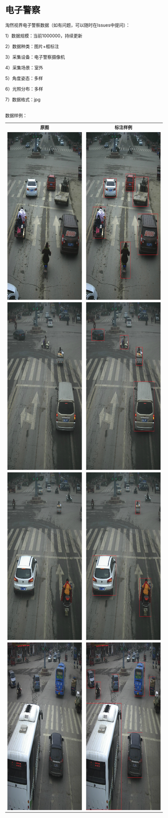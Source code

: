 # 电子警察
<p>淘然视界电子警察数据（如有问题，可以随时在Issues中提问）：</p>
<p>1）数据规模：当前1000000，持续更新</p>
<p>2）数据种类：图片+框标注</p>
<p>3）采集设备：电子警察摄像机</p>
<p>4）采集场景：室外</p>
<p>5）角度姿态：多样</p>
<p>6）光照分布：多样</p>
<p>7）数据格式：jpg</p>

<br>数据样例：<br>
<table>
  <tr>
    <th>原图</th>
    <th>标注样例</th>
  </tr>
  <tr>
    <td> <img src="https://github.com/cmhu/Electronic-police/blob/master/pic/1.jpg" width="384" height="536" /> </td>
    <td> <img src="https://github.com/cmhu/Electronic-police/blob/master/pic/1-1.jpg" width="384" height="536" /> </td>
  </tr>
  <tr>
    <td> <img src="https://github.com/cmhu/Electronic-police/blob/master/pic/2.jpg" width="384" height="536" /> </td>
    <td> <img src="https://github.com/cmhu/Electronic-police/blob/master/pic/2-1.jpg" width="384" height="536" /> </td>
  </tr>
  <tr>
    <td> <img src="https://github.com/cmhu/Electronic-police/blob/master/pic/3.jpg" width="384" height="536" /> </td>
    <td> <img src="https://github.com/cmhu/Electronic-police/blob/master/pic/3-1.jpg" width="384" height="536" /> </td>
  </tr>     
    <tr>
    <td> <img src="https://github.com/cmhu/Electronic-police/blob/master/pic/4.jpg" width="384" height="536" /> </td>
    <td> <img src="https://github.com/cmhu/Electronic-police/blob/master/pic/4-1.jpg" width="384" height="536" /> </td>
  </tr>  
</table>

    
      
      
